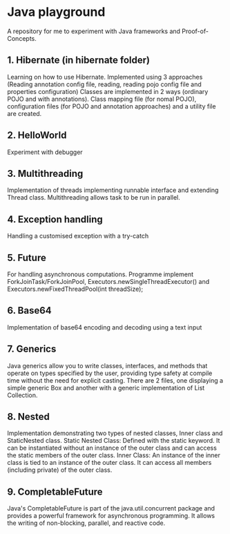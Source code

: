 # Java playground
A repository for me to experiment with Java frameworks and Proof-of-Concepts. 

## 1. Hibernate (in hibernate folder)
Learning on how to use Hibernate. Implemented using 3 approaches (Reading annotation config file, reading, reading pojo config file and properties configuration)  Classes are implemented in 2 ways (ordinary POJO and with annotations). Class mapping file (for nomal POJO), configuration files (for POJO and annotation approaches) and a utility file are created. 

## 2. HelloWorld
Experiment with debugger

## 3. Multithreading 
Implementation of threads implementing runnable interface and extending Thread class. Multithreading allows task to be run in parallel. 

## 4. Exception handling
Handling a customised exception with a try-catch

## 5. Future
For handling asynchronous computations. Programme implement ForkJoinTask/ForkJoinPool, Executors.newSingleThreadExecutor() and Executors.newFixedThreadPool(int threadSize);

## 6. Base64
Implementation of base64 encoding and decoding using a text input

## 7. Generics
Java generics allow you to write classes, interfaces, and methods that operate on types specified by the user, providing type safety at compile time without the need for explicit casting. There are 2 files, one displaying a simple generic Box and another with a generic implementation of List Collection. 

## 8. Nested
Implementation demonstrating two types of nested classes, Inner class and StaticNested class. 
Static Nested Class: Defined with the static keyword. It can be instantiated without an instance of the outer class and can access the static members of the outer class.
Inner Class: An instance of the inner class is tied to an instance of the outer class. It can access all members (including private) of the outer class.

## 9. CompletableFuture
Java's CompletableFuture is part of the java.util.concurrent package and provides a powerful framework for asynchronous programming. It allows the writing of non-blocking, parallel, and reactive code.